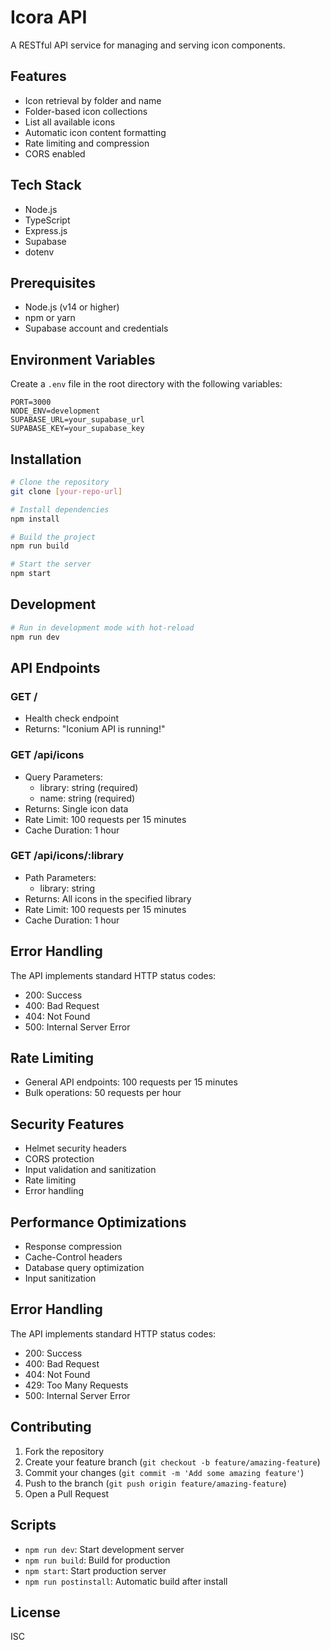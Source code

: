 # Icora API

A RESTful API service for managing and serving icon components.

## Features

- Icon retrieval by folder and name
- Folder-based icon collections
- List all available icons
- Automatic icon content formatting
- Rate limiting and compression
- CORS enabled

## Tech Stack

- Node.js
- TypeScript
- Express.js
- Supabase
- dotenv

## Prerequisites

- Node.js (v14 or higher)
- npm or yarn
- Supabase account and credentials

## Environment Variables

Create a `.env` file in the root directory with the following variables:

```env
PORT=3000
NODE_ENV=development
SUPABASE_URL=your_supabase_url
SUPABASE_KEY=your_supabase_key
```

## Installation

```bash
# Clone the repository
git clone [your-repo-url]

# Install dependencies
npm install

# Build the project
npm run build

# Start the server
npm start
```

## Development

```bash
# Run in development mode with hot-reload
npm run dev
```

## API Endpoints

### GET /
- Health check endpoint
- Returns: "Iconium API is running!"

### GET /api/icons
- Query Parameters:
  - library: string (required)
  - name: string (required)
- Returns: Single icon data
- Rate Limit: 100 requests per 15 minutes
- Cache Duration: 1 hour

### GET /api/icons/:library
- Path Parameters:
  - library: string
- Returns: All icons in the specified library
- Rate Limit: 100 requests per 15 minutes
- Cache Duration: 1 hour



## Error Handling

The API implements standard HTTP status codes:
- 200: Success
- 400: Bad Request
- 404: Not Found
- 500: Internal Server Error


## Rate Limiting

- General API endpoints: 100 requests per 15 minutes
- Bulk operations: 50 requests per hour

## Security Features

- Helmet security headers
- CORS protection
- Input validation and sanitization
- Rate limiting
- Error handling

## Performance Optimizations

- Response compression
- Cache-Control headers
- Database query optimization
- Input sanitization

## Error Handling

The API implements standard HTTP status codes:
- 200: Success
- 400: Bad Request
- 404: Not Found
- 429: Too Many Requests
- 500: Internal Server Error

## Contributing

1. Fork the repository
2. Create your feature branch (`git checkout -b feature/amazing-feature`)
3. Commit your changes (`git commit -m 'Add some amazing feature'`)
4. Push to the branch (`git push origin feature/amazing-feature`)
5. Open a Pull Request

## Scripts

- `npm run dev`: Start development server
- `npm run build`: Build for production
- `npm start`: Start production server
- `npm run postinstall`: Automatic build after install

## License

ISC